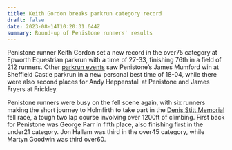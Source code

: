 ```yaml
---
title: Keith Gordon breaks parkrun category record
draft: false
date: 2023-08-14T10:20:31.644Z
summary: Round-up of Penistone runners' results
---
```

Penistone runner Keith Gordon set a new record in the over75 category at Epworth Equestrian parkrun with a time of 27-33, finishing 76th in a field of 212 runners. Other [parkrun events](http://results.pfrac.co.uk/parkrun-2023/latest) saw Penistone’s James Mumford win at Sheffield Castle parkrun in a new personal best time of 18-04, while there were also second places for Andy Heppenstall at Penistone and James Fryers at Frickley.

Penistone runners were busy on the fell scene again, with six runners making the short journey to Holmfirth to take part in the [Denis Stitt Memorial](http://results.pfrac.co.uk/fell-league-2023/denis-stitt-memorial) fell race, a tough two lap course involving over 1200ft of climbing. First back for Penistone was George Parr in fifth place, also finishing first in the under21 category. Jon Hallam was third in the over45 category, while Martyn Goodwin was third over60.